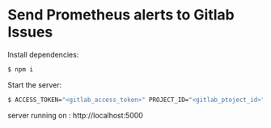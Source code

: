 ﻿# Send Prometheus alerts to Gitlab Issues 

Install dependencies:

```bash
$ npm i
```

  Start the server:

```bash
$ ACCESS_TOKEN="<gitlab_access_token>" PROJECT_ID="<gitlab_ptoject_id>" node index.js
```

server running on : http://localhost:5000
